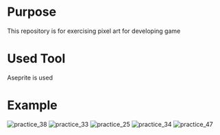 # Purpose
This repository is for exercising pixel art for developing game
# Used Tool
Aseprite is used
# Example
![practice_38](https://user-images.githubusercontent.com/80592435/164456443-98948229-9c47-4ec3-9d47-23b1d67378e0.png)
![practice_33](https://user-images.githubusercontent.com/80592435/164456460-0dbed7c1-e266-43b1-9f4a-f304152d82c9.png)
![practice_25](https://user-images.githubusercontent.com/80592435/164456492-56ea979f-d04c-4af3-8936-3bd98a6ba7ee.png)
![practice_34](https://user-images.githubusercontent.com/80592435/164456575-e3be676b-d8ae-4515-9b57-5af18695a06d.gif)
![practice_47](https://user-images.githubusercontent.com/80592435/175764983-b67694e5-31f4-4023-b7df-1e9452290c31.gif)
